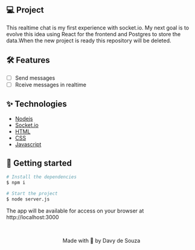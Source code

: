 ## 💻 Project
This realtime chat is my first experience with socket.io. My next goal is to evolve this idea using React for the frontend and Postgres to store the data.When the new project is ready this repository will be deleted.

## :hammer_and_wrench: Features 

-   [ ] Send messages
-   [ ] Rceive messages in realtime

## ✨ Technologies

-   [Nodejs](https://nodejs.org/en/)
-   [Socket.io](https://socket.io/)
-   [HTML](https://developer.mozilla.org/pt-BR/docs/Web/HTML)
-   [CSS](https://developer.mozilla.org/pt-BR/docs/Web/CSS)
-   [Javascript](https://developer.mozilla.org/pt-BR/docs/Web/JavaScript) 

## 🚀 Getting started
```bash
# Install the dependencies
$ npm i

# Start the project
$ node server.js
```
The app will be available for access on your browser at http://localhost:3000

<br />

<p align="center">Made with 💜 by Davy de Souza</p>

<div align="center">
